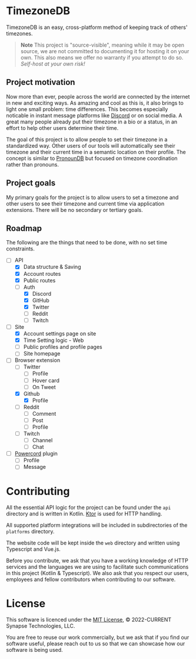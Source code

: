 # TimezoneDB
TimezoneDB is an easy, cross-platform method of keeping track of others' timezones.

> **Note**
> This project is "source-visible", meaning while it may be open source, we are not committed to documenting it for hosting it on your own. This also means we offer no warranty if you attempt to do so. *Self-host at your own risk!*

## Project motivation
Now more than ever, people across the world are connected by the internet in new and exciting ways. As amazing and cool as this is, it also brings to light one small problem: time differences. This becomes especially noticable in instant message platforms like [Discord](https://discord.com) or on social media. A great many people already put their timezone in a bio or a status, in an effort to help other users determine their time.

The goal of this project is to allow people to set their timezone in a standardized way. Other users of our tools will automatically see their timezone and their current time in a semantic location on their profile. The concept is similar to [PronounDB](https://pronoundb.org) but focused on timezone coordination rather than pronouns.

## Project goals
My primary goals for the project is to allow users to set a timezone and other users to see their timezone and current time via application extensions. There will be no secondary or tertiary goals.

## Roadmap
The following are the things that need to be done, with no set time constraints.

- [ ] API
  - [x] Data structure & Saving
  - [x] Account routes
  - [x] Public routes
  - [ ] Auth
    - [x] Discord
    - [x] GitHub
    - [x] Twitter
    - [ ] Reddit
    - [ ] Twitch
- [ ] Site
  - [x] Account settings page on site
  - [x] Time Setting logic - Web
  - [ ] Public profiles and profile pages
  - [ ] Site homepage
- [ ] Browser extension
  - [ ] Twitter
    - [ ] Profile
    - [ ] Hover card
    - [ ] On Tweet
  - [x] Github
    - [x] Profile
  - [ ] Reddit
    - [ ] Comment
    - [ ] Post
    - [ ] Profile
  - [ ] Twitch
    - [ ] Channel
    - [ ] Chat
- [ ] [Powercord](https://powercord.dev) plugin
  - [ ] Profile
  - [ ] Message

# Contributing
All the essential API logic for the project can be found under the `api` directory and is written in Kotlin. [Ktor](https://ktor.io) is used for HTTP handling.

All supported platform integrations will be included in subdirectories of the `platforms` directory.

The website code will be kept inside the `web` directory and written using Typescript and Vue.js.

Before you contribute, we ask that you have a working knowledge of HTTP services and the languages we are using to facilitate such communications in this project (Kotlin & Typescript). We also ask that you respect our users, employees and fellow contributors when contributing to our software.

# License
This software is licenced under the [MIT License](LICENSE), &copy; 2022-CURRENT Synapse Technologies, LLC.

You are free to reuse our work commercially, but we ask that if you find our software useful, please reach out to us so that we can showcase how our software is being used.
